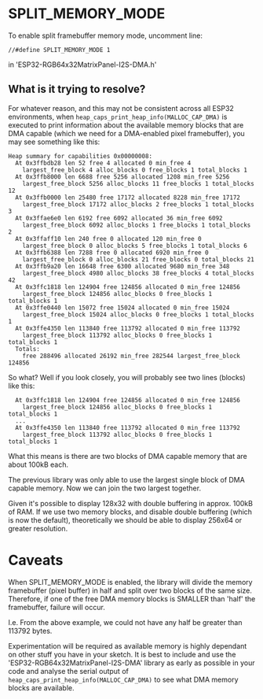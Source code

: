 # SPLIT_MEMORY_MODE
To enable split framebuffer memory mode, uncomment line:
```
//#define SPLIT_MEMORY_MODE 1
```
in 'ESP32-RGB64x32MatrixPanel-I2S-DMA.h'

## What is it trying to resolve?

For whatever reason, and this may not be consistent across all ESP32 environments, when `heap_caps_print_heap_info(MALLOC_CAP_DMA)` is executed to print information about the available memory blocks that are DMA capable (which we need for a DMA-enabled pixel framebuffer), you may see something like this:

```
Heap summary for capabilities 0x00000008:
  At 0x3ffbdb28 len 52 free 4 allocated 0 min_free 4
    largest_free_block 4 alloc_blocks 0 free_blocks 1 total_blocks 1
  At 0x3ffb8000 len 6688 free 5256 allocated 1208 min_free 5256
    largest_free_block 5256 alloc_blocks 11 free_blocks 1 total_blocks 12
  At 0x3ffb0000 len 25480 free 17172 allocated 8228 min_free 17172
    largest_free_block 17172 alloc_blocks 2 free_blocks 1 total_blocks 3
  At 0x3ffae6e0 len 6192 free 6092 allocated 36 min_free 6092
    largest_free_block 6092 alloc_blocks 1 free_blocks 1 total_blocks 2
  At 0x3ffaff10 len 240 free 0 allocated 120 min_free 0
    largest_free_block 0 alloc_blocks 5 free_blocks 1 total_blocks 6
  At 0x3ffb6388 len 7288 free 0 allocated 6920 min_free 0
    largest_free_block 0 alloc_blocks 21 free_blocks 0 total_blocks 21
  At 0x3ffb9a20 len 16648 free 6300 allocated 9680 min_free 348
    largest_free_block 4980 alloc_blocks 38 free_blocks 4 total_blocks 42
  At 0x3ffc1818 len 124904 free 124856 allocated 0 min_free 124856
    largest_free_block 124856 alloc_blocks 0 free_blocks 1 total_blocks 1
  At 0x3ffe0440 len 15072 free 15024 allocated 0 min_free 15024
    largest_free_block 15024 alloc_blocks 0 free_blocks 1 total_blocks 1
  At 0x3ffe4350 len 113840 free 113792 allocated 0 min_free 113792
    largest_free_block 113792 alloc_blocks 0 free_blocks 1 total_blocks 1
  Totals:
    free 288496 allocated 26192 min_free 282544 largest_free_block 124856
```

So what? Well if you look closely, you will probably see two lines (blocks) like this:

```
  At 0x3ffc1818 len 124904 free 124856 allocated 0 min_free 124856
    largest_free_block 124856 alloc_blocks 0 free_blocks 1 total_blocks 1
  ...
  At 0x3ffe4350 len 113840 free 113792 allocated 0 min_free 113792
    largest_free_block 113792 alloc_blocks 0 free_blocks 1 total_blocks 1
```

What this means is there are two blocks of DMA capable memory that are about 100kB each.

The previous library was only able to use the largest single block of DMA capable memory. Now we can join the two largest together.

Given it's possible to display 128x32 with double buffering in approx. 100kB of RAM. If we use two memory blocks, and disable double buffering (which is now the default), theoretically we should be able to display 256x64 or greater resolution.

# Caveats
When SPLIT_MEMORY_MODE is enabled, the library will divide the memory framebuffer (pixel buffer) in half and split over two blocks of the same size. Therefore, if one of the free DMA memory blocks is SMALLER than 'half' the framebuffer, failure will occur.

I.e. From the above example, we could not have any half be greater than 113792 bytes. 

Experimentation will be required as available memory is highly dependant on other stuff you have in your sketch. It is best to include and use the 'ESP32-RGB64x32MatrixPanel-I2S-DMA' library as early as possible in your code and analyse the serial output of `heap_caps_print_heap_info(MALLOC_CAP_DMA)` to see what DMA memory blocks are available.
